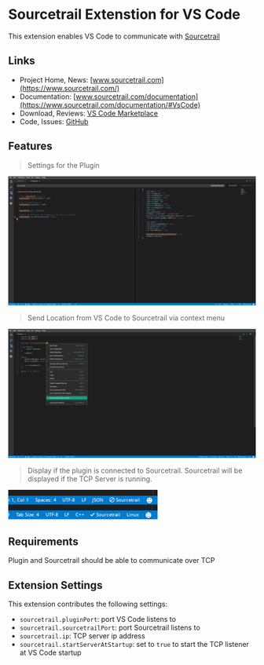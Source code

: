 
# Sourcetrail Extenstion for VS Code

This extension enables VS Code to communicate with [Sourcetrail](http://sourcetrail.com)

## Links
* Project Home, News: [www.sourcetrail.com](https://www.sourcetrail.com/) 
* Documentation: [www.sourcetrail.com/documentation](https://www.sourcetrail.com/documentation/#VsCode) 
* Download, Reviews: [VS Code Marketplace](https://marketplace.visualstudio.com/items?itemName=astallinger.sourcetrail)
* Code, Issues: [GitHub](http://github.com/CoatiSoftware/vsce-sourcetrail.git) 

## Features

> Settings for the Plugin

![Settings](images/vsce-sourcetrail1.png)

> Send Location from VS Code to Sourcetrail via context menu

![Context](images/vsce-sourcetrail2.png)

> Display if the plugin is connected to Sourcetrail. Sourcetrail will be displayed if the TCP Server is running.

![Statusbar](images/vsce-sourcetrail3.png)

## Requirements

Plugin and Sourcetrail should be able to communicate over TCP

## Extension Settings

This extension contributes the following settings:

* `sourcetrail.pluginPort`: port VS Code listens to
* `sourcetrail.sourcetrailPort`: port Sourcetrail listens to
* `sourcetrail.ip`: TCP server ip address
* `sourcetrail.startServerAtStartup`: set to `true` to start the TCP listener at VS Code startup

